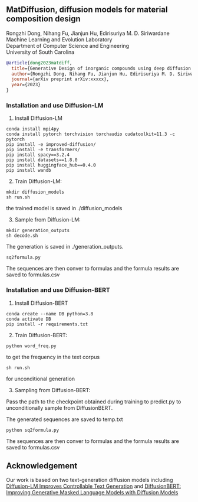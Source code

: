## MatDiffusion, diffusion models for material composition design

Rongzhi Dong, Nihang Fu, Jianjun Hu, Edirisuriya M. D. Siriwardane  
Machine Learning and Evolution Laboratory  
Department of Computer Science and Engineering  
University of South Carolina

```bibtex
@article{dong2023matdiff,
  title={Generative Design of inorganic compounds using deep diffusion language models},
  author={Rongzhi Dong, Nihang Fu, Jianjun Hu, Edirisuriya M. D. Siriwardane},
  journal={arXiv preprint arXiv:xxxxx},
  year={2023}
}

```


### Installation and use Diffusion-LM

1) Install Diffusion-LM

~~~Conda Setup:
conda install mpi4py
conda install pytorch torchvision torchaudio cudatoolkit=11.3 -c pytorch
pip install -e improved-diffusion/ 
pip install -e transformers/
pip install spacy==3.2.4
pip install datasets==1.8.0 
pip install huggingface_hub==0.4.0 
pip install wandb 
~~~

2) Train Diffusion-LM:


```cd improved-diffusion 
mkdir diffusion_models
sh run.sh
```

the trained model is saved in ./diffusion_models

3) Sample from Diffusion-LM:

```
mkdir generation_outputs
sh decode.sh
```

The generation is saved in ./generation_outputs.

```
sq2formula.py
```

The sequences are then conver to formulas and the formula results are saved to formulas.csv

### Installation and use Diffusion-BERT
1) Install Diffusion-BERT

```Conda Setup:
conda create --name DB python=3.8
conda activate DB
pip install -r requirements.txt
```

2) Train Diffusion-BERT:

```
python word_freq.py 
```

to get the frequency in the text corpus

```
sh run.sh
```
for unconditional generation

3) Sampling from Diffusion-BERT:

Pass the path to the checkpoint obtained during training to predict.py to unconditionally sample from DiffusionBERT.

The generated sequences are saved to temp.txt

```
python sq2formula.py
```
The sequences are then conver to formulas and the formula results are saved to formulas.csv

## Acknowledgement 
Our work is based on two text-generation diffusion models including 
[Diffusion-LM Improves Controllable Text Generation](https://arxiv.org/pdf/2205.14217.pdf) and [DiffusionBERT: Improving Generative Masked Language Models with Diffusion Models](https://arxiv.org/pdf/2211.15029.pdf) 



